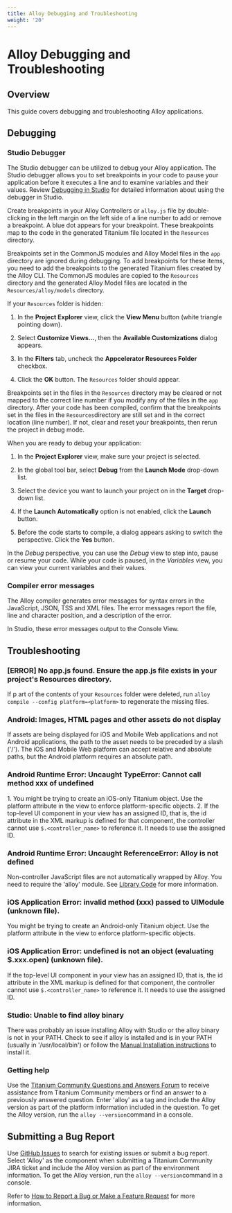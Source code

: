 ```yaml
---
title: Alloy Debugging and Troubleshooting
weight: '20'
---
```


# Alloy Debugging and Troubleshooting

## Overview

This guide covers debugging and troubleshooting Alloy applications.

## Debugging

### Studio Debugger

The Studio debugger can be utilized to debug your Alloy application. The Studio debugger allows you to set breakpoints in your code to pause your application before it executes a line and to examine variables and their values. Review [Debugging in Studio](/guide/Titanium_SDK/Titanium_SDK_How-tos/Debugging_and_Profiling/Debugging_in_Studio/) for detailed information about using the debugger in Studio.

Create breakpoints in your Alloy Controllers or `alloy.js` file by double-clicking in the left margin on the left side of a line number to add or remove a breakpoint. A blue dot appears for your breakpoint. These breakpoints map to the code in the generated Titanium file located in the `Resources` directory.

Breakpoints set in the CommonJS modules and Alloy Model files in the `app` directory are ignored during debugging. To add breakpoints for these items, you need to add the breakpoints to the generated Titanium files created by the Alloy CLI. The CommonJS modules are copied to the `Resources` directory and the generated Alloy Model files are located in the `Resources/alloy/models` directory.

If your `Resources` folder is hidden:

1. In the **Project Explorer** view, click the **View Menu** button (white triangle pointing down).

2. Select **Customize Views...**, then the **Available Customizations** dialog appears.

3. In the **Filters** tab, uncheck the **Appcelerator Resources Folder** checkbox.

4. Click the **OK** button. The `Resources` folder should appear.

Breakpoints set in the files in the `Resources` directory may be cleared or not mapped to the correct line number if you modify any of the files in the `app` directory. After your code has been compiled, confirm that the breakpoints set in the files in the `Resources`directory are still set and in the correct location (line number). If not, clear and reset your breakpoints, then rerun the project in debug mode.

When you are ready to debug your application:

1. In the **Project Explorer** view, make sure your project is selected.

2. In the global tool bar, select **Debug** from the **Launch Mode** drop-down list.

3. Select the device you want to launch your project on in the **Target** drop-down list.

4. If the **Launch Automatically** option is not enabled, click the **Launch** button.

5. Before the code starts to compile, a dialog appears asking to switch the perspective. Click the **Yes** button.

In the _Debug_ perspective, you can use the _Debug_ view to step into, pause or resume your code. While your code is paused, in the _Variables_ view, you can view your current variables and their values.

### Compiler error messages

The Alloy compiler generates error messages for syntax errors in the JavaScript, JSON, TSS and XML files. The error messages report the file, line and character position, and a description of the error.

In Studio, these error messages output to the Console View.

## Troubleshooting

### \[ERROR\] No app.js found. Ensure the app.js file exists in your project's Resources directory.

If p art of the contents of your `Resources` folder were deleted, run `alloy compile --config platform=<platform>` to regenerate the missing files.

### Android: Images, HTML pages and other assets do not display

If assets are being displayed for iOS and Mobile Web applications and not Android applications, the path to the asset needs to be preceded by a slash ('/'). The iOS and Mobile Web platform can accept relative and absolute paths, but the Android platform requires an absolute path.

### Android Runtime Error: Uncaught TypeError: Cannot call method xxx of undefined

1\. You might be trying to create an iOS-only Titanium object. Use the platform attribute in the view to enforce platform-specific objects.
2\. If the top-level UI component in your view has an assigned ID, that is, the id attribute in the XML markup is defined for that component, the controller cannot use `$.<controller_name>` to reference it. It needs to use the assigned ID.

### Android Runtime Error: Uncaught ReferenceError: Alloy is not defined

Non-controller JavaScript files are not automatically wrapped by Alloy. You need to require the 'alloy' module. See [Library Code](/guide/Alloy_Framework/Alloy_Guide/Alloy_Controllers/#LibraryCodeandCommonJSModules) for more information.

### iOS Application Error: invalid method (xxx) passed to UIModule (unknown file).

You might be trying to create an Android-only Titanium object. Use the platform attribute in the view to enforce platform-specific objects.

### iOS Application Error: undefined is not an object (evaluating $.xxx.open) (unknown file).

If the top-level UI component in your view has an assigned ID, that is, the id attribute in the XML markup is defined for that component, the controller cannot use `$.<controller_name>` to reference it. It needs to use the assigned ID.

### Studio: Unable to find alloy binary

There was probably an issue installing Alloy with Studio or the alloy binary is not in your PATH. Check to see if alloy is installed and is in your PATH (usually in '/usr/local/bin') or follow the [Manual Installation instructions](/guide/Alloy_Framework/Alloy_Getting_Started/#command-line-interface-installation) to install it.

### Getting help

Use the [Titanium Community Questions and Answers Forum](https://developer.axway.com/develop-apps#DevelopApps_Engage) to receive assistance from Titanium Community members or find an answer to a previously answered question. Enter 'alloy' as a tag and include the Alloy version as part of the platform information included in the question. To get the Alloy version, run the `alloy --version`command in a console.

## Submitting a Bug Report

Use [GitHub Issues](https://github.com/tidev/alloy/issues) to search for existing issues or submit a bug report. Select 'Alloy' as the component when submitting a Titanium Community JIRA ticket and include the Alloy version as part of the environment information. To get the Alloy version, run the `alloy --version`command in a console.

Refer to [How to Report a Bug or Make a Feature Request](/guide/Titanium_SDK/Titanium_SDK_Guide/Contributing_to_Titanium/How_to_Report_a_Bug_or_Make_a_Feature_Request/) for more information.
